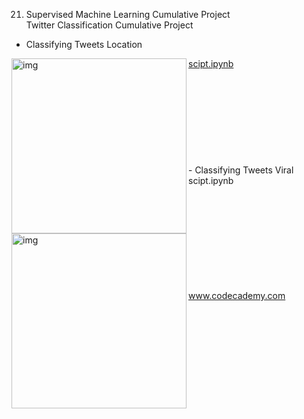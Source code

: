 21. Supervised Machine Learning Cumulative Project</br>
Twitter Classification Cumulative Project

- Classifying Tweets Location</br>
<a href="12-Visualization-Cumulative-Projects">
  scipt.ipynb
<img src="classifying_tweets_location.ipynb" alt="img" width="280px" align="left"></a></br></br></br></br></br></br></br></br></br></br>
- Classifying Tweets Viral</br>
  scipt.ipynb
<a href="12-Visualization-Cumulative-Projects">
<img src="classifying_tweets_location.ipynb" alt="img" width="280px" align="left"></a></br></br></br></br></br></br></br></br></br></br>



www.codecademy.com
